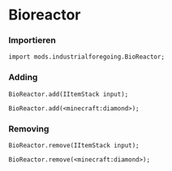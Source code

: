 # Bioreactor

### Importieren

```zenscript
import mods.industrialforegoing.BioReactor;
```

### Adding

```zenscript
BioReactor.add(IItemStack input);

BioReactor.add(<minecraft:diamond>);
```

### Removing

```zenscript
BioReactor.remove(IItemStack input);

BioReactor.remove(<minecraft:diamond>);
```